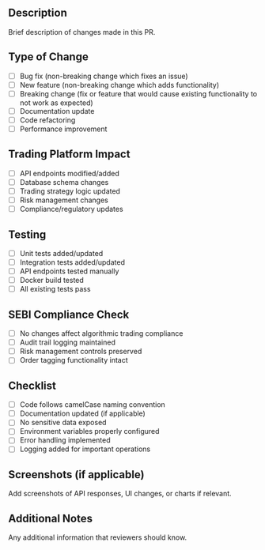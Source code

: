 ## Description
Brief description of changes made in this PR.

## Type of Change
- [ ] Bug fix (non-breaking change which fixes an issue)
- [ ] New feature (non-breaking change which adds functionality)
- [ ] Breaking change (fix or feature that would cause existing functionality to not work as expected)
- [ ] Documentation update
- [ ] Code refactoring
- [ ] Performance improvement

## Trading Platform Impact
- [ ] API endpoints modified/added
- [ ] Database schema changes
- [ ] Trading strategy logic updated
- [ ] Risk management changes
- [ ] Compliance/regulatory updates

## Testing
- [ ] Unit tests added/updated
- [ ] Integration tests added/updated
- [ ] API endpoints tested manually
- [ ] Docker build tested
- [ ] All existing tests pass

## SEBI Compliance Check
- [ ] No changes affect algorithmic trading compliance
- [ ] Audit trail logging maintained
- [ ] Risk management controls preserved
- [ ] Order tagging functionality intact

## Checklist
- [ ] Code follows camelCase naming convention
- [ ] Documentation updated (if applicable)
- [ ] No sensitive data exposed
- [ ] Environment variables properly configured
- [ ] Error handling implemented
- [ ] Logging added for important operations

## Screenshots (if applicable)
Add screenshots of API responses, UI changes, or charts if relevant.

## Additional Notes
Any additional information that reviewers should know.
